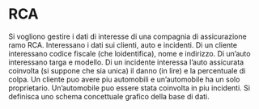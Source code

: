 # RCA

Si vogliono gestire i dati di interesse di una compagnia di assicurazione ramo RCA.
Interessano i dati sui clienti, auto e incidenti. 
Di un cliente interessano codice fiscale (che loidentifica), nome e indirizzo. 
Di un’auto interessano targa e modello. 
Di un incidente interessa l’auto assicurata coinvolta (si suppone che sia unica) il danno (in lire) e la percentuale di colpa. 
Un cliente puo avere piu automobili e un’automobile ha un solo proprietario. 
Un’automobile puo essere stata coinvolta in piu incidenti. 
Si definisca uno schema concettuale grafico della base di dati.
